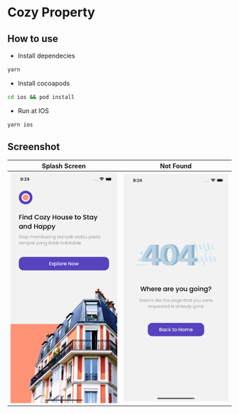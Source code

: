 # Cozy Property

## How to use
- Install dependecies
```bash
yarn
```
- Install cocoapods
```bash
cd ios && pod install
```
- Run at IOS
```bash
yarn ios
```

## Screenshot

| Splash Screen                                                                                                                | Not Found                                                                                                               | 
| ---------------------------------------------------------------------------------------------------------------------------- | --------------------------------------------------------------------------------------------------------------------- | 
| <img src="https://raw.githubusercontent.com/ryanadhitama/cozy-property/master/screenshot/01.splash-screen.png" alt="drawing" /> | <img src="https://raw.githubusercontent.com/ryanadhitama/cozy-property/master/screenshot/02.not-found.png" alt="drawing" /> | 